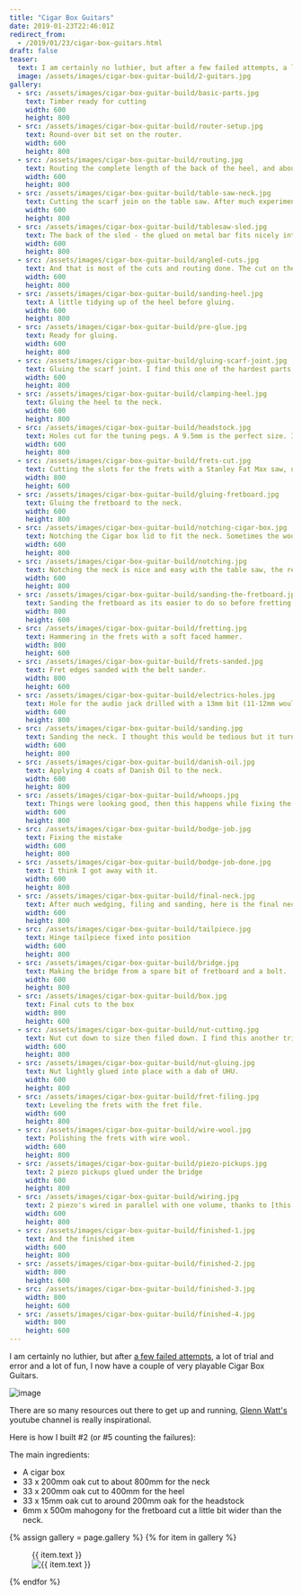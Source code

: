 ```yaml
---
title: "Cigar Box Guitars"
date: 2019-01-23T22:46:01Z
redirect_from:
  - /2019/01/23/cigar-box-guitars.html
draft: false
teaser:
  text: I am certainly no luthier, but after a few failed attempts, a lot of trial and error and a lot of fun, I now have a couple of very playable Cigar Box Guitars.
  image: /assets/images/cigar-box-guitar-build/2-guitars.jpg
gallery:
  - src: /assets/images/cigar-box-guitar-build/basic-parts.jpg
    text: Timber ready for cutting
    width: 600
    height: 800
  - src: /assets/images/cigar-box-guitar-build/router-setup.jpg
    text: Round-over bit set on the router.
    width: 600
    height: 800
  - src: /assets/images/cigar-box-guitar-build/routing.jpg
    text: Routing the complete length of the back of the heel, and about 400mm of the back of the neck for a nice rounded profile.
    width: 600
    height: 800
  - src: /assets/images/cigar-box-guitar-build/table-saw-neck.jpg
    text: Cutting the scarf join on the table saw. After much experimentation I ended up making a sled for this cut.
    width: 600
    height: 800
  - src: /assets/images/cigar-box-guitar-build/tablesaw-sled.jpg
    text: The back of the sled - the glued on metal bar fits nicely into the table slot to guide the sled.
    width: 600
    height: 800
  - src: /assets/images/cigar-box-guitar-build/angled-cuts.jpg
    text: And that is most of the cuts and routing done. The cut on the heel was done with the tilt on the table saw.
    width: 600
    height: 800
  - src: /assets/images/cigar-box-guitar-build/sanding-heel.jpg
    text: A little tidying up of the heel before gluing.
    width: 600
    height: 800
  - src: /assets/images/cigar-box-guitar-build/pre-glue.jpg
    text: Ready for gluing.
    width: 600
    height: 800
  - src: /assets/images/cigar-box-guitar-build/gluing-scarf-joint.jpg
    text: Gluing the scarf joint. I find this one of the hardest parts of the process as the timber never wants to lay flat.
    width: 600
    height: 800
  - src: /assets/images/cigar-box-guitar-build/clamping-heel.jpg
    text: Gluing the heel to the neck.
    width: 600
    height: 800
  - src: /assets/images/cigar-box-guitar-build/headstock.jpg
    text: Holes cut for the tuning pegs. A 9.5mm is the perfect size. I've positioned the holes so the string do not overlap.
    width: 600
    height: 800
  - src: /assets/images/cigar-box-guitar-build/frets-cut.jpg
    text: Cutting the slots for the frets with a Stanley Fat Max saw, using the [fret position calculator at Stewmac](https://www.stewmac.com/FretCalculator) to do the maths.
    width: 800
    height: 600
  - src: /assets/images/cigar-box-guitar-build/gluing-fretboard.jpg
    text: Gluing the fretboard to the neck.
    width: 600
    height: 800
  - src: /assets/images/cigar-box-guitar-build/notching-cigar-box.jpg
    text: Notching the Cigar box lid to fit the neck. Sometimes the wood pops out really easily, but not this time. I'll cut the base of the box when I am happy with the angle of the neck.
    width: 600
    height: 800
  - src: /assets/images/cigar-box-guitar-build/notching.jpg
    text: Notching the neck is nice and easy with the table saw, the remainder flies out with a hammer and chisel. The angle of the neck is just a guess for now, I'll cut it more precisely when the strings are on.
    width: 600
    height: 800
  - src: /assets/images/cigar-box-guitar-build/sanding-the-fretboard.jpg
    text: Sanding the fretboard as its easier to do so before fretting.
    width: 800
    height: 600
  - src: /assets/images/cigar-box-guitar-build/fretting.jpg
    text: Hammering in the frets with a soft faced hammer.
    width: 800
    height: 600
  - src: /assets/images/cigar-box-guitar-build/frets-sanded.jpg
    text: Fret edges sanded with the belt sander.
    width: 800
    height: 600
  - src: /assets/images/cigar-box-guitar-build/electrics-holes.jpg
    text: Hole for the audio jack drilled with a 13mm bit (11-12mm would be better if I had one), volume pot hole drilled with a 7mm bit.
    width: 600
    height: 800
  - src: /assets/images/cigar-box-guitar-build/sanding.jpg
    text: Sanding the neck. I thought this would be tedious but it turns out to be one of the most satisfying parts of the build.
    width: 600
    height: 800
  - src: /assets/images/cigar-box-guitar-build/danish-oil.jpg
    text: Applying 4 coats of Danish Oil to the neck.
    width: 600
    height: 800
  - src: /assets/images/cigar-box-guitar-build/whoops.jpg
    text: Things were looking good, then this happens while fixing the tailpiece.
    width: 600
    height: 800
  - src: /assets/images/cigar-box-guitar-build/bodge-job.jpg
    text: Fixing the mistake
    width: 600
    height: 800
  - src: /assets/images/cigar-box-guitar-build/bodge-job-done.jpg
    text: I think I got away with it.
    width: 600
    height: 800
  - src: /assets/images/cigar-box-guitar-build/final-neck.jpg
    text: After much wedging, filing and sanding, here is the final neck.
    width: 600
    height: 800
  - src: /assets/images/cigar-box-guitar-build/tailpiece.jpg
    text: Hinge tailpiece fixed into position
    width: 600
    height: 800
  - src: /assets/images/cigar-box-guitar-build/bridge.jpg
    text: Making the bridge from a spare bit of fretboard and a bolt.
    width: 600
    height: 800
  - src: /assets/images/cigar-box-guitar-build/box.jpg
    text: Final cuts to the box
    width: 800
    height: 600
  - src: /assets/images/cigar-box-guitar-build/nut-cutting.jpg
    text: Nut cut down to size then filed down. I find this another tricky part and took a few attempts to get it right.
    width: 600
    height: 800
  - src: /assets/images/cigar-box-guitar-build/nut-gluing.jpg
    text: Nut lightly glued into place with a dab of UHU.
    width: 600
    height: 800
  - src: /assets/images/cigar-box-guitar-build/fret-filing.jpg
    text: Leveling the frets with the fret file.
    width: 600
    height: 800
  - src: /assets/images/cigar-box-guitar-build/wire-wool.jpg
    text: Polishing the frets with wire wool.
    width: 600
    height: 800
  - src: /assets/images/cigar-box-guitar-build/piezo-pickups.jpg
    text: 2 piezo pickups glued under the bridge
    width: 600
    height: 800
  - src: /assets/images/cigar-box-guitar-build/wiring.jpg
    text: 2 piezo's wired in parallel with one volume, thanks to [this article](https://www.cigarboxguitar.com/knowledge-base/cigar-box-guitar-piezo-wiring-diagrams/)
    width: 600
    height: 800
  - src: /assets/images/cigar-box-guitar-build/finished-1.jpg
    text: And the finished item
    width: 600
    height: 800
  - src: /assets/images/cigar-box-guitar-build/finished-2.jpg
    width: 800
    height: 600
  - src: /assets/images/cigar-box-guitar-build/finished-3.jpg
    width: 800
    height: 600
  - src: /assets/images/cigar-box-guitar-build/finished-4.jpg
    width: 800
    height: 600
---
```

I am certainly no luthier, but after [a few failed attempts](/assets/images/cigar-box-guitar-build/failed-attempts.jpg), a lot of
trial and error and a lot of fun, I now have a couple of very playable Cigar Box Guitars.

![image](/assets/images/cigar-box-guitar-build/2-guitars.jpg)

There are so many resources out there to get up and running,
[Glenn Watt's](https://www.youtube.com/channel/UC27KwzlBGeTQInXHZ9cRzQw) youtube channel is really inspirational.

Here is how I built #2 (or #5 counting the failures):

The main ingredients:

* A cigar box
* 33 x 200mm oak cut to about 800mm for the neck
* 33 x 200mm oak cut to 400mm for the heel
* 33 x 15mm oak cut to around 200mm oak for the headstock
* 6mm x 500m mahogony for the fretboard cut a little bit wider than the neck.

{% assign gallery = page.gallery %}
{% for item in gallery %}
<figure>
  <figcaption>{{ item.text }}</figcaption>
  <img src="{{ item.src }}" alt="{{ item.text }}" width="{{ item.width }}" height="{{ item.height }}">
</figure>
{% endfor %}

